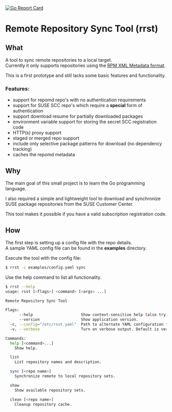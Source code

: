 [![Go Report Card](https://goreportcard.com/badge/github.com/catay/rrst)](https://goreportcard.com/report/github.com/catay/rrst)

# Remote Repository Sync Tool (rrst)

## What

A tool to sync remote repositories to a local target.  
Currently it only supports repositories using the [RPM XML Metadata format](http://createrepo.baseurl.org/wiki).

This is a first prototype and still lacks some basic features and functionality.

### Features:

 * support for repomd repo's with no authentication requirements
 * support for SUSE SCC repo's which require a **special** form of authentication
 * support download resume for partially downloaded packages
 * environment variable support for storing the secret SCC registration code
 * HTTP(s) proxy support
 * staged or merged repo support
 * include only selective package patterns for download (no dependency tracking)
 * caches the repomd metadata

## Why 

The main goal of this small project is to learn the Go programming language.

I also required a simple and lightweight tool to download and synchronize SUSE
package repositories from the SUSE Customer Center.  

This tool makes it possible if you have a valid subscription registration code.

## How

The first step is setting up a config file with the repo details.  
A sample YAML config file can be found in the **examples** directory.

Execute the tool with the config file:

```bash
$ rrst -c examples/config.yaml sync
```

Use the help command to list all functionality.

```bash
$ rrst --help
usage: rsst [<flags>] <command> [<args> ...]

Remote Repository Sync Tool

Flags:
      --help                     Show context-sensitive help (also try --help-long and --help-man).
      --version                  Show application version.
  -c, --config="/etc/rsst.yaml"  Path to alternate YAML configuration file.
  -v, --verbose                  Turn on verbose output. Default is verbose turned off.

Commands:
  help [<command>...]
    Show help.

  list
    List repository names and description.

  sync [<repo name>]
    Synchronize remote to local repository sets.

  show
    Show available repository sets.

  clean [<repo name>]
    Cleanup repository cache.
```
